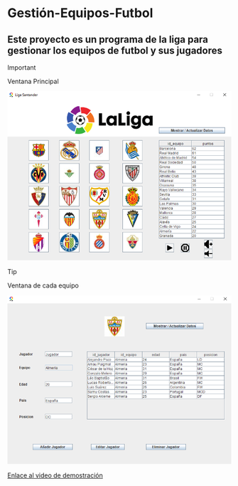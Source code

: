# Gestión-Equipos-Futbol

## Este proyecto es un programa de la liga para gestionar los equipos de futbol y sus jugadores

> [!IMPORTANT]
> Ventana Principal

![](img/1.png)

> [!TIP]
> Ventana de cada equipo

![](img/2.png)

[Enlace al video de demostración](https://youtu.be/G7EbAJYkKyA)
